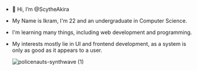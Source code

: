 - 👋 Hi, I’m @ScytheAkira 
- My Name is Ikram, I'm 22 and an undergraduate in Computer Science.
- I'm learning many things, including web development and programming.
- My interests mostly lie in UI and frontend development, as a system is only as good as it appears to a user.


     ![policenauts-synthwave (1)](https://github.com/ScytheAkira/ScytheAkira/assets/136972431/af4f801a-a2fa-44bd-a1e9-3d8702883f10)


<!---
ScytheAkira/ScytheAkira is a ✨ special ✨ repository because its `README.md` (this file) appears on your GitHub profile.
You can click the Preview link to take a look at your changes.
--->
